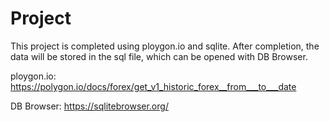 # Project
This project is completed using ploygon.io and sqlite. 
After completion, the data will be stored in the sql file, which can be opened with DB Browser.

ploygon.io: https://polygon.io/docs/forex/get_v1_historic_forex__from___to___date


DB Browser: https://sqlitebrowser.org/
